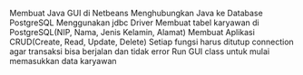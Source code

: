 Membuat Java GUI di Netbeans
Menghubungkan Java ke Database PostgreSQL Menggunakan jdbc Driver 
Membuat tabel karyawan di PostgreSQL(NIP, Nama, Jenis Kelamin, Alamat)
Membuat Aplikasi CRUD(Create, Read, Update, Delete)  Setiap fungsi harus ditutup connection agar transaksi bisa berjalan dan tidak error
Run GUI class untuk mulai memasukkan data karyawan
